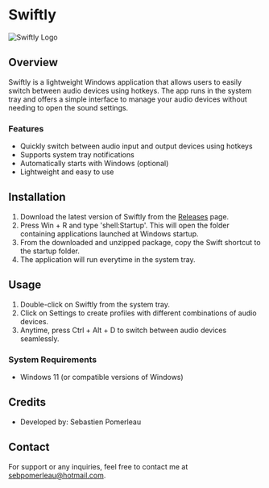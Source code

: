 # Swiftly

![Swiftly Logo](res/logo-transparent-png.ico)

## Overview

Swiftly is a lightweight Windows application that allows users to easily switch between audio devices using hotkeys. The app runs in the system tray and offers a simple interface to manage your audio devices without needing to open the sound settings.

### Features
- Quickly switch between audio input and output devices using hotkeys
- Supports system tray notifications
- Automatically starts with Windows (optional)
- Lightweight and easy to use

## Installation

1. Download the latest version of Swiftly from the [Releases](https://github.com/sebseb24/Swiftly/releases) page.
2. Press Win + R and type 'shell:Startup'. This will open the folder containing applications launched at Windows startup.
3. From the downloaded and unzipped package, copy the Swift shortcut to the startup folder.
4. The application will run everytime in the system tray.

## Usage

1. Double-click on Swiftly from the system tray.
2. Click on Settings to create profiles with different combinations of audio devices.
3. Anytime, press Ctrl + Alt + D to switch between audio devices seamlessly.

### System Requirements
- Windows 11 (or compatible versions of Windows)

## Credits

- Developed by: Sebastien Pomerleau

## Contact

For support or any inquiries, feel free to contact me at sebpomerleau@hotmail.com.
